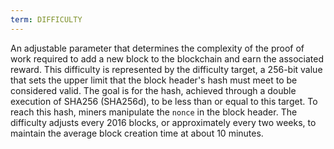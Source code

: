 ```yaml
---
term: DIFFICULTY
---
```


An adjustable parameter that determines the complexity of the proof of work required to add a new block to the blockchain and earn the associated reward. This difficulty is represented by the difficulty target, a 256-bit value that sets the upper limit that the block header's hash must meet to be considered valid. The goal is for the hash, achieved through a double execution of SHA256 (SHA256d), to be less than or equal to this target. To reach this hash, miners manipulate the `nonce` in the block header. The difficulty adjusts every 2016 blocks, or approximately every two weeks, to maintain the average block creation time at about 10 minutes.